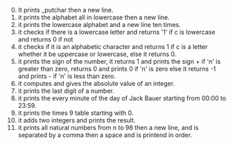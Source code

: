 0) It prints _putchar then a new line.
1) it prints the alphabet all in lowercase then a new line.
2) it prints the lowercase alphabet and a new line ten times.
3) it checks if there is a lowercase letter and returns '1' if c is lowercase and returns 0 if not
4) it checks if it is an alphabetic character and returns 1 if c is a letter whether it be uppercase or lowercase, else it returns 0.
5) it prints the sign of the number, it returns 1 and prints the sign + if 'n' is greater than zero, returns 0 and prints 0 if 'n' is zero else it returns -1 and prints - if 'n' is less than zero.
6) it computes and gives the absolute value of an integer.
7) it prints the last digit of a number.
8) it prints the every minute of the day of Jack Bauer starting from 00:00 to 23:59.
9) it prints the times 9 table starting with 0.
10) it adds two integers and prints the result.
11) it prints all natural numbers from n to 98 then a new line, and is separated by a comma then a space and is printend in order.
